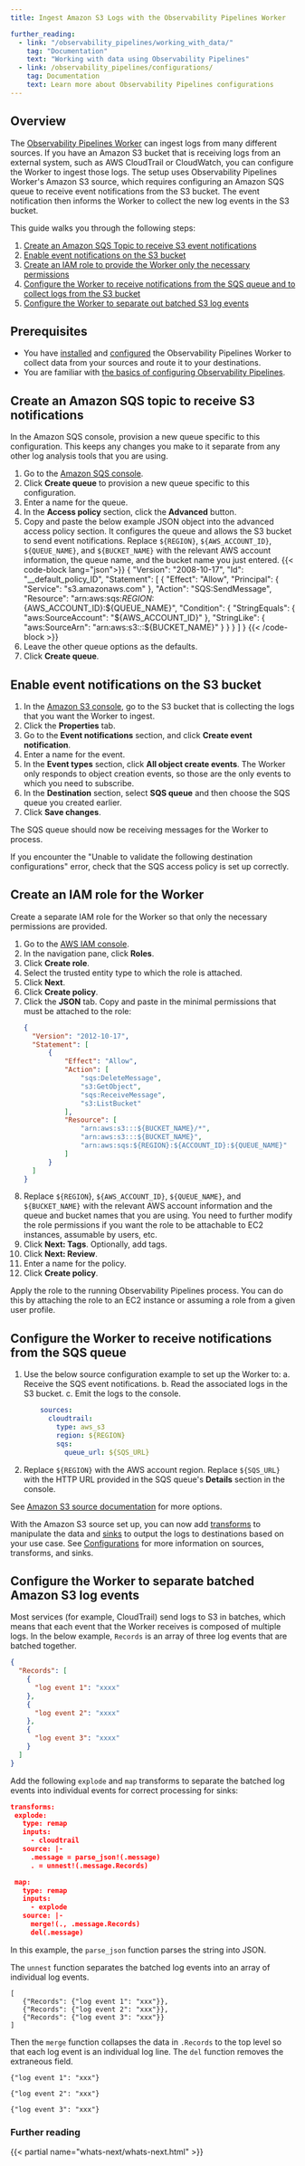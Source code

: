 ```yaml
---
title: Ingest Amazon S3 Logs with the Observability Pipelines Worker

further_reading:
  - link: "/observability_pipelines/working_with_data/"
    tag: "Documentation"
    text: "Working with data using Observability Pipelines"
  - link: /observability_pipelines/configurations/
    tag: Documentation
    text: Learn more about Observability Pipelines configurations
---
```


## Overview

The [Observability Pipelines Worker][1] can ingest logs from many different sources. If you have an Amazon S3 bucket that is receiving logs from an external system, such as AWS CloudTrail or CloudWatch, you can configure the Worker to ingest those logs. The setup uses Observability Pipelines Worker's Amazon S3 source, which requires configuring an Amazon SQS queue to receive event notifications from the S3 bucket. The event notification then informs the Worker to collect the new log events in the S3 bucket.

This guide walks you through the following steps:

1. [Create an Amazon SQS Topic to receive S3 event notifications](#create-an-amazon-sqs-topic-to-receive-s3-notifications)
2. [Enable event notifications on the S3 bucket](#enable-event-notifications-on-the-s3-bucket)
3. [Create an IAM role to provide the Worker only the necessary permissions](#create-an-iam-role-for-the-worker)
4. [Configure the Worker to receive notifications from the SQS queue and to collect logs from the S3 bucket](#configure-the-worker-to-receive-notifications-from-the-sqs-queue)
5. [Configure the Worker to separate out batched S3 log events](#configure-the-worker-to-separate-out-batched-aws-s3-log-events)

## Prerequisites
- You have [installed][2] and [configured][3] the Observability Pipelines Worker to collect data from your sources and route it to your destinations.
- You are familiar with [the basics of configuring Observability Pipelines][3].

## Create an Amazon SQS topic to receive S3 notifications

In the Amazon SQS console, provision a new queue specific to this configuration. This keeps any changes you make to it separate from any other log analysis tools that you are using.

1. Go to the [Amazon SQS console][4].
2. Click **Create queue** to provision a new queue specific to this configuration.
3. Enter a name for the queue.
4. In the **Access policy** section, click the **Advanced** button.
5. Copy and paste the below example JSON object into the advanced access policy section. It configures the queue and allows the S3 bucket to send event notifications. Replace `${REGION}`, `${AWS_ACCOUNT_ID}`, `${QUEUE_NAME}`, and `${BUCKET_NAME}` with the relevant AWS account information, the queue name, and the bucket name you just entered.
{{< code-block lang="json">}}
  {
  "Version": "2008-10-17",
  "Id": "__default_policy_ID",
  "Statement": [
    {
      "Effect": "Allow",
      "Principal": {
        "Service": "s3.amazonaws.com"
      },
      "Action": "SQS:SendMessage",
      "Resource": "arn:aws:sqs:${REGION}:${AWS_ACCOUNT_ID}:${QUEUE_NAME}",
      "Condition": {
        "StringEquals": {
          "aws:SourceAccount": "${AWS_ACCOUNT_ID}"
        },
        "StringLike": {
          "aws:SourceArn": "arn:aws:s3:*:*:${BUCKET_NAME}"
        }
      }
    }
  ]
  }
{{< /code-block >}}
6. Leave the other queue options as the defaults.
7. Click **Create queue**.

## Enable event notifications on the S3 bucket

1. In the [Amazon S3 console][5], go to the S3 bucket that is collecting the logs that you want the Worker to ingest.
2. Click the **Properties** tab.
3. Go to the **Event notifications** section, and click **Create event notification**.
4. Enter a name for the event.
5. In the **Event types** section, click **All object create events**. The Worker only responds to object creation events, so those are the only events to which you need to subscribe.
6. In the **Destination** section, select **SQS queue** and then choose the SQS queue you created earlier.
7. Click **Save changes**.

The SQS queue should now be receiving messages for the Worker to process.

If you encounter the "Unable to validate the following destination configurations" error, check that the SQS access policy is set up correctly.

## Create an IAM role for the Worker

Create a separate IAM role for the Worker so that only the necessary permissions are provided.

1. Go to the [AWS IAM console][6].
2. In the navigation pane, click **Roles**.
3. Click **Create role**.
4. Select the trusted entity type to which the role is attached.
5. Click **Next**.
6. Click **Create policy**.
7. Click the **JSON** tab. Copy and paste in the minimal permissions that must be attached to the role:
    ```json
    {
      "Version": "2012-10-17",
      "Statement": [
          {
              "Effect": "Allow",
              "Action": [
                  "sqs:DeleteMessage",
                  "s3:GetObject",
                  "sqs:ReceiveMessage",
                  "s3:ListBucket"
              ],
              "Resource": [
                  "arn:aws:s3:::${BUCKET_NAME}/*",
                  "arn:aws:s3:::${BUCKET_NAME}",
                  "arn:aws:sqs:${REGION}:${ACCOUNT_ID}:${QUEUE_NAME}"
              ]
          }
      ]
    }
    ```
8. Replace `${REGION`}, `${AWS_ACCOUNT_ID}`, `${QUEUE_NAME}`, and `${BUCKET_NAME}`  with the relevant AWS account information and the queue and bucket names that you are using. You need to further modify the role permissions if you want the role to be attachable to EC2 instances, assumable by users, etc.
9. Click **Next: Tags**. Optionally, add tags.
10. Click **Next: Review**.
11. Enter a name for the policy.
12. Click **Create policy**.

Apply the role to the running Observability Pipelines process. You can do this by attaching the role to an EC2 instance or assuming a role from a given user profile.

## Configure the Worker to receive notifications from the SQS queue

1. Use the below source configuration example to set up the Worker to:
      a. Receive the SQS event notifications.
      b. Read the associated logs in the S3 bucket.
      c. Emit the logs to the console.
    ```yaml
        sources:
          cloudtrail:
            type: aws_s3
            region: ${REGION}
            sqs:
              queue_url: ${SQS_URL}
      ```
2. Replace `${REGION}` with the AWS account region. Replace `${SQS_URL}` with the HTTP URL provided in the SQS queue's **Details** section in the console.

See [Amazon S3 source documentation][7] for more options.

With the Amazon S3 source set up, you can now add [transforms][8] to manipulate the data and [sinks][9] to output the logs to destinations based on your use case. See [Configurations][3] for more information on sources, transforms, and sinks.

## Configure the Worker to separate batched Amazon S3 log events


Most services (for example, CloudTrail) send logs to S3 in batches, which means that each event that the Worker receives is composed of multiple logs. In the below example, `Records` is an array of three log events that are batched together.

```json
{
  "Records": [
    {
      "log event 1": "xxxx"
    },
    {
      "log event 2": "xxxx"
    },
    {
      "log event 3": "xxxx"
    }
  ]
}
```

Add the following `explode` and `map` transforms to separate the batched log events into individual events for correct processing for sinks:

```json
transforms:
 explode:
   type: remap
   inputs:
     - cloudtrail
   source: |-
     .message = parse_json!(.message)
     . = unnest!(.message.Records)

 map:
   type: remap
   inputs:
     - explode
   source: |-
     merge!(., .message.Records)
     del(.message)
```

In this example, the `parse_json` function parses the string into JSON.

The `unnest` function separates the batched log events into an array of individual log events.

```
[
   {"Records": {"log event 1": "xxx"}},
   {"Records": {"log event 2": "xxx"}},
   {"Records": {"log event 3": "xxx"}}
]
```

Then the `merge` function collapses the data in `.Records` to the top level so that each log event is an individual log line. The `del` function removes the extraneous field.

```
{"log event 1": "xxx"}
```
```
{"log event 2": "xxx"}
```
```
{"log event 3": "xxx"}
```

### Further reading

{{< partial name="whats-next/whats-next.html" >}}

[1]: /observability_pipelines/#observability-pipelines-worker
[2]: /observability_pipelines/setup/
[3]: /observability_pipelines/configurations/
[4]: https://console.aws.amazon.com/sqs/home
[5]: https://console.aws.amazon.com/s3/
[6]: https://console.aws.amazon.com/iam/
[7]: /observability_pipelines/reference/sources/#awss3
[8]: /observability_pipelines/reference/transforms/
[9]: /observability_pipelines/reference/sinks/
